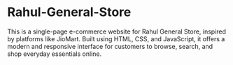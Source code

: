 # Rahul-General-Store
This is a single-page e-commerce website for Rahul General Store, inspired by platforms like JioMart. Built using HTML, CSS, and JavaScript, it offers a modern and responsive interface for customers to browse, search, and shop everyday essentials online.
